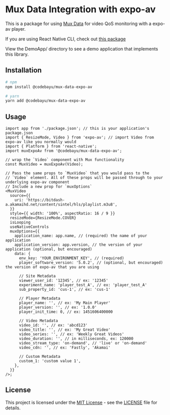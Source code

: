 # Mux Data Integration with expo-av

This is a package for using [Mux Data](https://mux.com/data/) for video QoS monitoring with a expo-av player.

If you are using React Native CLI, check out [this package](https://github.com/muxinc/mux-stats-sdk-react-native-video)

View the DemoApp/ directory to see a demo application that implements this library.

## Installation

```bash
# npm
npm install @codebayu/mux-data-expo-av

# yarn
yarn add @codebayu/mux-data-expo-av
```

## Usage

```tsx
import app from './package.json'; // this is your application's package.json
import { ResizeMode, Video } from 'expo-av'; // import Video from expo-av like you normally would
import { Platform } from 'react-native';
import muxExpoAv from '@codebayu/mux-data-expo-av';

// wrap the `Video` component with Mux functionality
const MuxVideo = muxExpoAv(Video);

// Pass the same props to `MuxVideo` that you would pass to the
// `Video` element. All of these props will be passed through to your underlying expo-av component
// Include a new prop for `muxOptions`
<MuxVideo
  source={{
    uri: 'https://bitdash-a.akamaihd.net/content/sintel/hls/playlist.m3u8',
  }}
  style={{ width: '100%', aspectRatio: 16 / 9 }}
  resizeMode={ResizeMode.COVER}
  isLooping
  useNativeControls
  muxOptions={{
    application_name: app.name, // (required) the name of your application
    application_version: app.version, // the version of your application (optional, but encouraged)
    data: {
      env_key: 'YOUR_ENVIRONMENT_KEY', // (required)
      player_software_version: '5.0.2', // (optional, but encouraged) the version of expo-av that you are using

      // Site Metadata
      viewer_user_id: '12345', // ex: '12345'
      experiment_name: 'player_test_A', // ex: 'player_test_A'
      sub_property_id: 'cus-1', // ex: 'cus-1'

      // Player Metadata
      player_name: '', // ex: 'My Main Player'
      player_version: '', // ex: '1.0.0'
      player_init_time: 0, // ex: 1451606400000

      // Video Metadata
      video_id: '', // ex: 'abcd123'
      video_title: '', // ex: 'My Great Video'
      video_series: '', // ex: 'Weekly Great Videos'
      video_duration: '', // in milliseconds, ex: 120000
      video_stream_type: 'on-demand', // 'live' or 'on-demand'
      video_cdn: '', // ex: 'Fastly', 'Akamai'

      // Custom Metadata
      custom_1: 'custom value 1',
    },
  }}
/>;
```

## License

This project is licensed under the [MIT License](https://opensource.org/licenses/MIT) - see the [LICENSE](LICENSE) file for details.
